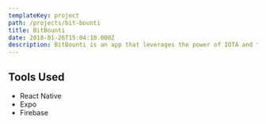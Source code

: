 ```yaml
---
templateKey: project
path: /projects/bit-bounti
title: BitBounti
date: 2018-01-26T15:04:10.000Z
description: BitBounti is an app that leverages the power of IOTA and the tangle to allow users to gather and sell data securely and accurately. Users will enter demographic information about themselves that will never be shared without their explicit consent. Companies can then request data directly from specific demographics in the form of "bounties". Bounties come in many forms including surveys, reviews, traffic tracking, translation services, user testing -- anything that could be useful. Users can choose to accept bounties, fulfill them, and get paid instantly with IOTA. Rather than allowing large corporations to sell and profit from people's data, BitBounti is allowing people to profit off their own data.It just makes sense. In its current (hackathon) form, BitBounti is connected to the testnet and only showing off short, premade surveys. These surveys utilize flash channels by initializing a channel, transferring IOTA from a company (test account) to a user for each question answered, and distributing funds when the survey is ended. IOTA is transferred to an internal wallet that users can then transfer (not yet implemented) to their personal wallets.
---
```


<!-- ![bit bounti](/img/bit_bounti.png) -->

## Tools Used

* React Native
* Expo
* Firebase
